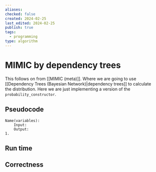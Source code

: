 ```yaml
---
aliases: 
checked: false
created: 2024-02-25
last_edited: 2024-02-25
publish: true
tags:
  - programming
type: algorithm
---
```

# MIMIC by dependency trees

This follows on from [[MIMIC (meta)]]. Where we are going to use [[Dependency Trees (Bayesian Network)|dependency trees]] to calculate the distribution. Here we are just implementing a version of the `probability_constructor`.



## Pseudocode

```pseudocode
Name(variables):
	Input:
	Output:
1. 
```

## Run time



## Correctness

